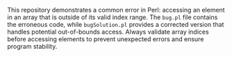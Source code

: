 This repository demonstrates a common error in Perl: accessing an element in an array that is outside of its valid index range. The `bug.pl` file contains the erroneous code, while `bugSolution.pl` provides a corrected version that handles potential out-of-bounds access.  Always validate array indices before accessing elements to prevent unexpected errors and ensure program stability.